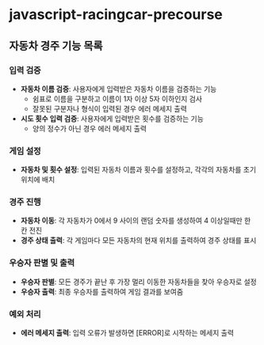 # javascript-racingcar-precourse

## 자동차 경주 기능 목록

### 입력 검증

- **자동차 이름 검증**: 사용자에게 입력받은 자동차 이름을 검증하는 기능
  - 쉼표로 이름을 구분하고 이름이 1자 이상 5자 이하인지 검사
  - 잘못된 구분자나 형식이 입력된 경우 에러 메세지 출력
- **시도 횟수 입력 검증**: 사용자에게 입력받은 횟수를 검증하는 기능
  - 양의 정수가 아닌 경우 에러 메세지 출력

### 게임 설정

- **자동차 및 횟수 설정**: 입력된 자동차 이름과 횟수를 설정하고, 각각의 자동차를 초기 위치에 배치

### 경주 진행

- **자동차 이동**: 각 자동차가 0에서 9 사이의 랜덤 숫자를 생성하여 4 이상일때만 한 칸 전진
- **경주 상태 출력**: 각 게임마다 모든 자동차의 현재 위치를 출력하여 경주 상태를 표시

### 우승자 판별 및 출력

- **우승자 판별**: 모든 경주가 끝난 후 가장 멀리 이동한 자동차들을 찾아 우승자로 설정
- **우승자 출력**: 최종 우승자를 출력하여 게임 결과를 보여줌

### 예외 처리

- **에러 메세지 출력**: 입력 오류가 발생하면 [ERROR]로 시작하는 메세지 출력
